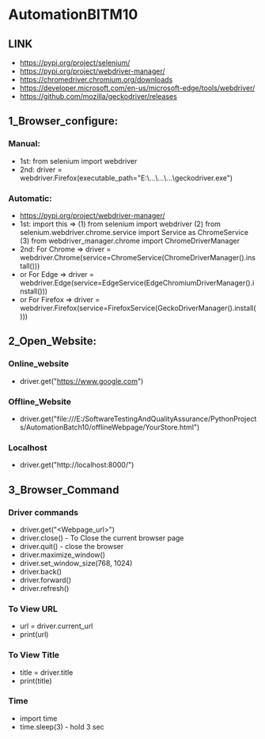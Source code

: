 # AutomationBITM10

## LINK
- https://pypi.org/project/selenium/
- https://pypi.org/project/webdriver-manager/
- https://chromedriver.chromium.org/downloads
- https://developer.microsoft.com/en-us/microsoft-edge/tools/webdriver/
- https://github.com/mozilla/geckodriver/releases

## 1_Browser_configure:
### Manual:
- 1st: from selenium import webdriver
- 2nd: driver = webdriver.Firefox(executable_path="E:\\...\\...\\...\\geckodriver.exe")
### Automatic:
- https://pypi.org/project/webdriver-manager/
- 1st: import this => 
(1) from selenium import webdriver
(2) from selenium.webdriver.chrome.service import Service as ChromeService
(3) from webdriver_manager.chrome import ChromeDriverManager
- 2nd: For Chrome => driver = webdriver.Chrome(service=ChromeService(ChromeDriverManager().install()))
- or For Edge => driver = webdriver.Edge(service=EdgeService(EdgeChromiumDriverManager().install()))
- or For Firefox => driver = webdriver.Firefox(service=FirefoxService(GeckoDriverManager().install()))

## 2_Open_Website:
### Online_website
- driver.get("https://www.google.com")
### Offline_Website
- driver.get("file:///E:/SoftwareTestingAndQualityAssurance/PythonProjects/AutomationBatch10/offlineWebpage/YourStore.html")
### Localhost
- driver.get("http://localhost:8000/")

## 3_Browser_Command
### Driver commands
- driver.get("<Webpage_url>")
- driver.close() - To Close the current browser page
- driver.quit() - close the browser
- driver.maximize_window()
- driver.set_window_size(768, 1024)
- driver.back()
- driver.forward()
- driver.refresh()
### To View URL
- url = driver.current_url
- print(url)
### To View Title
- title = driver.title
- print(title)
### Time
- import time
- time.sleep(3) - hold 3 sec
